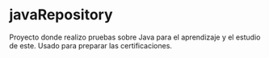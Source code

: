 # javaRepository

Proyecto donde realizo pruebas sobre Java para el aprendizaje y el estudio de este. Usado para preparar las certificaciones.
